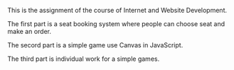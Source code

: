 This is the assignment of the course of Internet and Website Development.

The first part is a seat booking system where people can choose seat and make an order.

The secord part is a simple game use Canvas in JavaScript.

The third part is individual work for a simple games.
